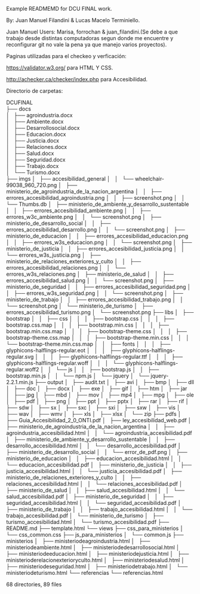 Example READMEMD for DCU FINAL work.

By: Juan Manuel Filandini & Lucas Macelo Terminiello.

Juan Manuel Users: Marisa, forrochan & juan_filandini.(Se debe a que trabajo desde distintas computadoras segun donde me encuentre y reconfigurar git no vale la pena ya que manejo varios proyectos).

Paginas utilizadas para el checkeo y verficación:

https://validator.w3.org/ para HTML Y CSS.

http://achecker.ca/checker/index.php para Accesibilidad.

Directorio de carpetas:

DCUFINAL<br />
├── docs<br />
│   ├── agroindustria.docx<br />
│   ├── Ambiente.docx<br />
│   ├── Desarrollosocial.docx<br />
│   ├── Educacion.docx<br />
│   ├── Justicia.docx<br />
│   ├── Relaciones.docx<br />
│   ├── Salud.docx<br />
│   ├── Seguridad.docx<br />
│   ├── Trabajo.docx<br />
│   └── Turismo.docx<br />
├── imgs
│   ├── accesibilidad_general
│   │   └── wheelchair-99038_960_720.png
│   ├── ministerio_de_agroindustria_de_la_nacion_argentina
│   │   ├── errores_accesibilidad_agroindustria.png
│   │   ├── screenshot.png
│   │   └── Thumbs.db
│   ├── ministerio_de_ambiente_y_desarrollo_sustentable
│   │   ├── errores_accesibilidad_ambiente.png
│   │   ├── errores_w3c_ambiente.png
│   │   └── screenshot.png
│   ├── ministerio_de_desarrollo_social
│   │   ├── errores_accesibilidad_desarrollo.png
│   │   └── screenshot.png
│   ├── ministerio_de_educacion
│   │   ├── errores_accesibilidad_educacion.png
│   │   ├── errores_w3s_educacion.png
│   │   └── screenshot.png
│   ├── ministerio_de_justicia
│   │   ├── errores_accesibilidad_justicia.png
│   │   └── errores_w3s_justicia.png
│   ├── ministerio_de_relaciones_exteriores_y_culto
│   │   ├── errores_accesibilidad_relaciones.png
│   │   └── errores_w3s_relaciones.png
│   ├── ministerio_de_salud
│   │   ├── errores_accesibilidad_salud.png
│   │   └── screenshot.png
│   ├── ministerio_de_seguridad
│   │   ├── errores_accesibilidad_seguridad.png
│   │   ├── errores_w3s_seguridad.png
│   │   └── screenshot.png
│   ├── ministerio_de_trabajo
│   │   ├── errores_accesibilidad_trabajo.png
│   │   └── screenshot.png
│   └── ministerio_de_turismo
│       ├── errores_accesibilidad_turismo.png
│       └── screenshot.png
├── libs
│   ├── bootstrap
│   │   ├── css
│   │   │   ├── bootstrap.css
│   │   │   ├── bootstrap.css.map
│   │   │   ├── bootstrap.min.css
│   │   │   ├── bootstrap.min.css.map
│   │   │   ├── bootstrap-theme.css
│   │   │   ├── bootstrap-theme.css.map
│   │   │   ├── bootstrap-theme.min.css
│   │   │   └── bootstrap-theme.min.css.map
│   │   ├── fonts
│   │   │   ├── glyphicons-halflings-regular.eot
│   │   │   ├── glyphicons-halflings-regular.svg
│   │   │   ├── glyphicons-halflings-regular.ttf
│   │   │   ├── glyphicons-halflings-regular.woff
│   │   │   └── glyphicons-halflings-regular.woff2
│   │   └── js
│   │       ├── bootstrap.js
│   │       ├── bootstrap.min.js
│   │       └── npm.js
│   └── jquery
│       └── jquery-2.2.1.min.js
├── output
│   ├── audit.txt
│   ├── avi
│   ├── bmp
│   ├── dll
│   ├── doc
│   ├── docx
│   ├── exe
│   ├── gif
│   ├── htm
│   ├── jar
│   ├── jpg
│   ├── mbd
│   ├── mov
│   ├── mp4
│   ├── mpg
│   ├── ole
│   ├── pdf
│   ├── png
│   ├── ppt
│   ├── pptx
│   ├── rar
│   ├── rif
│   ├── sdw
│   ├── sx
│   ├── sxc
│   ├── sxi
│   ├── sxw
│   ├── vis
│   ├── wav
│   ├── wmv
│   ├── xls
│   ├── xlsx
│   └── zip
├── pdfs
│   ├── Guia_Accesibilidad_2_0_ONTI.pdf
│   ├── ley_accesibilidad_web.pdf
│   ├── ministerio_de_agroindustria_de_la_nacion_argentina
│   │   ├── agroindustria_accesibilidad.html
│   │   └── agroindustria_accesibilidad.pdf
│   ├── ministerio_de_ambiente_y_desarrollo_sustentable
│   │   ├── desarrollo_accesibilidad.html
│   │   └── desarrollo_accesibilidad.pdf
│   ├── ministerio_de_desarrollo_social
│   │   └── error_de_pdf.png
│   ├── ministerio_de_educacion
│   │   ├── educacion_accesibilidad.html
│   │   └── educacion_accesibilidad.pdf
│   ├── ministerio_de_justicia
│   │   ├── justicia_accesibilidad.html
│   │   └── justicia_accesibilidad.pdf
│   ├── ministerio_de_relaciones_exteriores_y_culto
│   │   ├── relaciones_accesibilidad.html
│   │   └── relaciones_accesibilidad.pdf
│   ├── ministerio_de_salud
│   │   ├── salud_accesibilidad.html
│   │   └── salud_accesibilidad.pdf
│   ├── ministerio_de_seguridad
│   │   ├── seguridad_accesibilidad.html
│   │   └── seguridad_accesibilidad.pdf
│   ├── ministerio_de_trabajo
│   │   ├── trabajo_accesibilidad.html
│   │   └── trabajo_accesibilidad.pdf
│   └── ministerio_de_turismo
│       ├── turismo_accesibilidad.html
│       └── turismo_accesibilidad.pdf
├── README.md
├── template.html
└── views
    ├── css_para_ministerios
    │   └── css_common.css
    ├── js_para_ministerios
    │   └── common.js
    ├── ministerios
    │   ├── ministeriodeagroindustria.html
    │   ├── ministeriodeambiente.html
    │   ├── ministeriodedesarrollosocial.html
    │   ├── ministeriodeeducacion.html
    │   ├── ministeriodejusticia.html
    │   ├── ministerioderelacionexterioryculto.html
    │   ├── ministeriodesalud.html
    │   ├── ministeriodeseguridad.html
    │   ├── ministeriodetrabajo.html
    │   └── ministeriodeturismo.html
    └── referencias
        └── referencias.html

68 directories, 89 files
